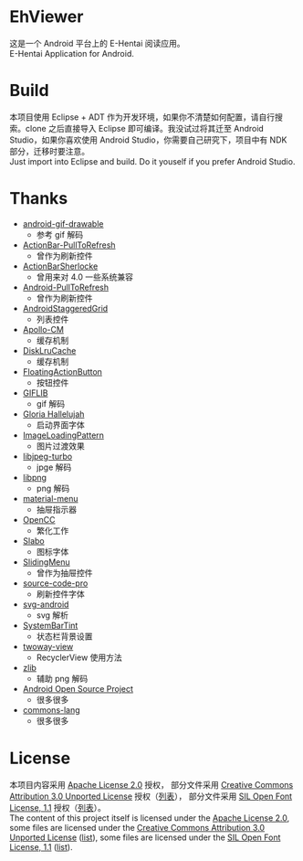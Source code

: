 # EhViewer

这是一个 Android 平台上的 E-Hentai 阅读应用。<br>
E-Hentai Application for Android.

# Build

本项目使用 Eclipse + ADT 作为开发环境，如果你不清楚如何配置，请自行搜索。clone 之后直接导入 Eclipse 即可编译。我没试过将其迁至 Android Studio，如果你喜欢使用 Android Studio，你需要自己研究下，项目中有 NDK 部分，迁移时要注意。<br>
Just import into Eclipse and build. Do it youself if you prefer Android Studio.

# Thanks

- [android-gif-drawable](https://github.com/koral--/android-gif-drawable)
    - 参考 gif 解码
- [ActionBar-PullToRefresh](https://github.com/chrisbanes/ActionBar-PullToRefresh)
    - 曾作为刷新控件
- [ActionBarSherlocke](https://github.com/JakeWharton/ActionBarSherlock)
    - 曾用来对 4.0 一些系统兼容
- [Android-PullToRefresh](https://github.com/chrisbanes/Android-PullToRefresh)
    - 曾作为刷新控件
- [AndroidStaggeredGrid](https://github.com/etsy/AndroidStaggeredGrid)
    - 列表控件
- [Apollo-CM](https://github.com/adneal/Apollo-CM)
    - 缓存机制
- [DiskLruCache](https://github.com/JakeWharton/DiskLruCache)
    - 缓存机制
- [FloatingActionButton](https://github.com/FaizMalkani/FloatingActionButton)
    - 按钮控件
- [GIFLIB](http://giflib.sourceforge.net)
    - gif 解码
- [Gloria Hallelujah](https://www.google.com/fonts/specimen/Gloria+Hallelujah)
    - 启动界面字体
- [ImageLoadingPattern](https://github.com/rnrneverdies/ImageLoadingPattern)
    - 图片过渡效果
- [libjpeg-turbo](http://www.libjpeg-turbo.org)
    - jpge 解码
- [libpng](http://www.libpng.org/pub/png/libpng.html)
    - png 解码
- [material-menu](https://github.com/balysv/material-menu)
    - 抽屉指示器
- [OpenCC](https://github.com/BYVoid/OpenCC)
    - 繁化工作
- [Slabo](https://github.com/TiroTypeworks/Slabo)
    - 图标字体
- [SlidingMenu](https://github.com/jfeinstein10/SlidingMenu)
    - 曾作为抽屉控件
- [source-code-pro](https://github.com/adobe/source-code-pro)
    - 刷新控件字体
- [svg-android](https://code.google.com/p/svg-android/)
    - svg 解析
- [SystemBarTint](https://github.com/jgilfelt/SystemBarTint)
    - 状态栏背景设置
- [twoway-view](https://github.com/lucasr/twoway-view)
    - RecyclerView 使用方法
- [zlib](http://www.zlib.net)
    - 辅助 png 解码
- [Android Open Source Project](http://source.android.com)
    - 很多很多
- [commons-lang](http://commons.apache.org/proper/commons-lang)
    - 很多很多

# License

本项目内容采用 [Apache License 2.0](http://www.apache.org/licenses/LICENSE-2.0) 授权，
部分文件采用 [Creative Commons Attribution 3.0 Unported License](http://creativecommons.org/licenses/by/3.0/) 授权（[列表](rc/list1)），
部分文件采用 [SIL Open Font License, 1.1](http://scripts.sil.org/OFL) 授权（[列表](rc/list2)）。
<br>
The content of this project itself is licensed under the [Apache License 2.0](http://www.apache.org/licenses/LICENSE-2.0),
some files are licensed under the [Creative Commons Attribution 3.0 Unported License](http://creativecommons.org/licenses/by/3.0/) ([list](rc/list1)),
some files are licensed under the [SIL Open Font License, 1.1](http://scripts.sil.org/OFL) ([list](rc/list2)).
